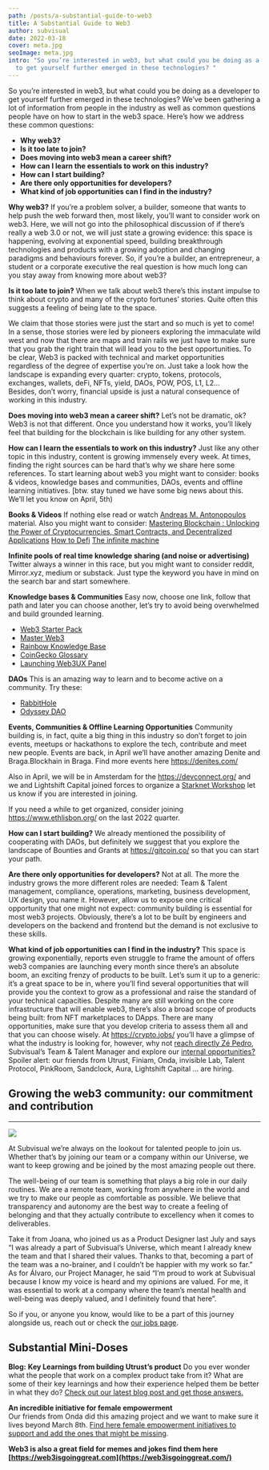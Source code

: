 ```yaml
---
path: /posts/a-substantial-guide-to-web3
title: A Substantial Guide to Web3
author: subvisual
date: 2022-03-18
cover: meta.jpg
seoImage: meta.jpg
intro: "So you’re interested in web3, but what could you be doing as a developer
  to get yourself further emerged in these technologies? "
---
```


So you’re interested in web3, but what could you be doing as a developer to get yourself further emerged in these technologies?
We’ve been gathering a lot of information from people in the industry as well as common questions people have on how to start in the web3 space. Here’s how we address these common questions:

- **Why web3?**
- **Is it too late to join?**
- **Does moving into web3 mean a career shift?**
- **How can I learn the essentials to work on this industry?**
- **How can I start building?**
- **Are there only opportunities for developers?**
- **What kind of job opportunities can I find in the industry?**

**Why web3?**
If you’re a problem solver, a builder, someone that wants to help push the web forward then, most likely, you’ll want to consider work on web3.
Here, we will not go into the philosophical discussion of if there’s really a web 3.0 or not, we will just state a growing evidence: this space is happening, evolving at exponential speed, building breakthrough technologies and products with a growing adoption and changing paradigms and behaviours forever. So, if you’re a builder, an entrepreneur, a student or a corporate executive the real question is how much long can you stay away from knowing more about web3?

**Is it too late to join?**
When we talk about web3 there’s this instant impulse to think about crypto and many of the crypto fortunes’ stories. Quite often this suggests a feeling of being late to the space.

We claim that those stories were just the start and so much is yet to come! In a sense, those stories were led by pioneers exploring the immaculate wild west and now that there are maps and train rails we just have to make sure that you grab the right train that will lead you to the best opportunities.
To be clear, Web3 is packed with technical and market opportunities regardless of the degree of expertise you’re on. Just take a look how the landscape is expanding every quarter: crypto, tokens, protocols, exchanges, wallets, deFi, NFTs, yield, DAOs, POW, POS, L1, L2…\
Besides, don’t worry, financial upside is just a natural consequence of working in this industry.

**Does moving into web3 mean a career shift?**
Let’s not be dramatic, ok? Web3 is not that different. Once you understand how it works, you’ll likely feel that building for the blockchain is like building for any other system.

**How can I learn the essentials to work on this industry?**
Just like any other topic in this industry, content is growing immensely every week. At times, finding the right sources can be hard that’s why we share here some references.
To start learning about web3 you might want to consider: books & videos, knowledge bases and communities, DAOs, events and offline learning initiatives.
[btw. stay tuned we have some big news about this. We’ll let you know on April, 5th)

**Books & Videos**
If nothing else read or watch [Andreas M. Antonopoulos](https://www.amazon.com/Andreas-M-Antonopoulos/e/B00MVAG8Z8/ref=pd_sbs_bl_15/145-0302008-5520521?pd_rd_w=WETmS&pf_rd_p=3676f086-9496-4fd7-8490-77cf7f43f846&pf_rd_r=9TV26KCKCZ6XHQK0JR35&pd_rd_r=924dc7f9-53ba-4eb7-a8ab-d85799210f87&pd_rd_wg=BQqGj&pd_rd_i=1491971940) material. Also you might want to consider:
[Mastering Blockchain : Unlocking the Power of Cryptocurrencies, Smart Contracts, and Decentralized Applications](https://www.bookdepository.com/Mastering-Blockchain-Lorne-Lantz/9781492054702?redirected=true&utm_medium=Google&utm_campaign=Base3&utm_source=PT&utm_content=Mastering-Blockchain&selectCurrency=EUR&w=AF7DAU96Q2NKZHA8V3YD&gclid=CjwKCAjwlcaRBhBYEiwAK341jZbXHgFCE8sQQXYs_ZcAtRIkvQN734qKddZuFhGhHwKN-cSQa5FsZRoCBNUQAvD_BwE)
[How to Defi](https://www.amazon.com/How-DeFi-Beginner-Coin-Gecko/dp/B098GT2PSG/ref=pd_sbs_6/145-0302008-5520521?pd_rd_w=WETmS&pf_rd_p=3676f086-9496-4fd7-8490-77cf7f43f846&pf_rd_r=9TV26KCKCZ6XHQK0JR35&pd_rd_r=924dc7f9-53ba-4eb7-a8ab-d85799210f87&pd_rd_wg=BQqGj&pd_rd_i=B098GT2PSG&psc=1)
[The infinite machine](https://www.amazon.com/Infinite-Machine-Crypto-Hackers-Building-Internet/dp/B07XJ7WKXL/ref=sr_1_14?crid=14O4EA5MCQEB9&keywords=web3&qid=1647429234&sprefix=web3%2Caps%2C156&sr=8-14)

**Infinite pools of real time knowledge sharing (and noise or advertising)**
Twitter always a winner in this race, but you might want to consider reddit,
Mirror.xyz, medium or substack. Just type the keyword you have in mind on the search bar and start somewhere.

**Knowledge bases & Communities**
Easy now, choose one link, follow that path and later you can choose another, let’s try to avoid being overwhelmed and build grounded learning.

- [Web3 Starter Pack](https://cryptosociety.notion.site/Web3-Starter-Pack-5a922714348e4a7cbaa45b2f0a8861bd)
- [Master Web3](https://www.masterweb3.xyz/)
- [Rainbow Knowledge Base](https://learn.rainbow.me/)
- [CoinGecko Glossary](https://www.coingecko.com/en/glossary)
- [Launching Web3UX Panel](https://web3creatives.notion.site/Launching-Web3UX-panel-8b4cc06935e8496794f106b14c6e36de)

**DAOs**
This is an amazing way to learn and to become active on a community. Try these:

- [RabbitHole](https://rabbithole.gg/)
- [Odyssey DAO](https://www.odysseydao.com/)

**Events, Communities & Offline Learning Opportunities**
Community building is, in fact, quite a big thing in this industry so don’t forget to join events, meetups or hackathons to explore the tech, contribute and meet new people.
Events are back, in April we’ll have another amazing Denite and Braga.Blockhain in Braga. Find more events here <https://denites.com/>

Also in April, we will be in Amsterdam for the <https://devconnect.org/> and we and Lightshift Capital joined forces to organize a [Starknet Workshop](https://www.notion.so/lightshiftcapital/StarkNet-Bootcamp-Amsterdam-0cdb4c74cdbb4680863ac12eada0ab30) let us know if you are interested in joining.

If you need a while to get organized, consider joining <https://www.ethlisbon.org/> on the last 2022 quarter.

**How can I start building?**
We already mentioned the possibility of cooperating with DAOs, but definitely we suggest that you explore the landscape of Bounties and Grants at <https://gitcoin.co/> so that you can start your path.

**Are there only opportunities for developers?**
Not at all. The more the industry grows the more different roles are needed: Team & Talent management, compliance, operations, marketing, business development, UX design, you name it. However, allow us to expose one critical opportunity that one might not expect: community building is essential for most web3 projects.
Obviously, there’s a lot to be built by engineers and developers on the backend and frontend but the demand is not exclusive to these skills.

**What kind of job opportunities can I find in the industry?**
This space is growing exponentially, reports even struggle to frame the amount of offers web3 companies are launching every month since there’s an absolute boom, an exciting frenzy of products to be built. Let’s sum it up to a generic: it’s a great space to be in, where you’ll find several opportunities that will provide you the context to grow as a professional and raise the standard of your technical capacities.
Despite many are still working on the core infrastructure that will enable web3, there’s also a broad scope of products being built: from NFT marketplaces to DApps.
There are many opportunities, make sure that you develop criteria to assess them all and that you can choose wisely.
At <https://crypto.jobs/> you’ll have a glimpse of what the industry is looking for, however, why not [reach directly Zé Pedro](mailto:zepedro@subvisual.co), Subvisual’s Team & Talent Manager and explore our [internal opportunities?](https://jobs.subvisual.com/)
Spoiler alert: our friends from Utrust, Finiam, Onda, invisible Lab, Talent Protocol, PinkRoom, Sandclock, Aura, Lightshift Capital … are hiring.

## Growing the web3 community: our commitment and contribution

---

![](https://media.giphy.com/media/25OyfOmwZIARSYKSjL/giphy.gif)

At Subvisual we’re always on the lookout for talented people to join us. Whether that’s by joining our team or a company within our Universe, we want to keep growing and be joined by the most amazing people out there.

The well-being of our team is something that plays a big role in our daily routines. We are a remote team, working from anywhere in the world and we try to make our people as comfortable as possible. We believe that transparency and autonomy are the best way to create a feeling of belonging and that they actually contribute to excellency when it comes to deliverables.

Take it from Joana, who joined us as a Product Designer last July and says “I was already a part of Subvisual’s Universe, which meant I already knew the team and that I shared their values. Thanks to that, becoming a part of the team was a no-brainer, and I couldn’t be happier with my work so far.” As for Álvaro, our Project Manager, he said “I’m proud to work at Subvisual because I know my voice is heard and my opinions are valued. For me, it was essential to work at a company where the team’s mental health and well-being was deeply valued, and I definitely found that here”.

So if you, or anyone you know, would like to be a part of this journey alongside us, reach out or check the [our jobs page](https://jobs.subvisual.com/).

## Substantial Mini-Doses

**Blog:** **Key Learnings from building Utrust’s product**
Do you ever wonder what the people that work on a complex product take from it? What are some of their key learnings and how their experience helped them be better in what they do? [Check out our latest blog post and get those answers.](https://subvisual.com/blog/posts/building-utrust-how-to-scale-a-team-and-product)

**An incredible initiative for female empowerment**\
Our friends from Onda did this amazing project and we want to make sure it lives beyond March 8th. [Find here fe](https://www.ondastudio.co/iwd)[mal](https://www.ondastudio.co/iwd)[e empowerment initiatives to support and add the ones that might be missing](https://www.ondastudio.co/iwd).

**Web3 is also a great field for memes and jokes find them here**
**[https://web3isgoinggreat.com](https://web3isgoinggreat.com/)**

